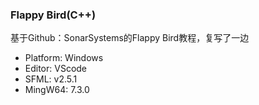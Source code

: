### Flappy Bird(C++)
基于Github：SonarSystems的Flappy Bird教程，复写了一边  
- Platform: Windows
- Editor: VScode
- SFML: v2.5.1
- MingW64: 7.3.0
